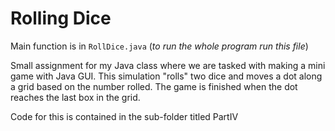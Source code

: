 # Rolling Dice

Main function is in `RollDice.java` (*to run the whole program run this file*)

Small assignment for my Java class where we are tasked with making a mini game with Java GUI. This simulation "rolls" two dice and moves a dot along a grid based on the number rolled. The game is finished when the dot reaches the last box in the grid.

Code for this is contained in the sub-folder titled PartIV
